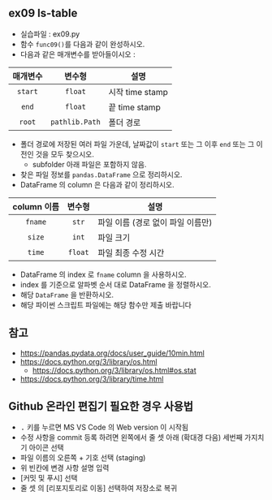 ## ex09 ls-table
* 실습파일 : ex09.py
* 함수 `func09()`를 다음과 같이 완성하시오.
* 다음과 같은 매개변수를 받아들이시오 :

매개변수 | 변수형 | 설명
:-----:|:-----:|-----
`start` | `float` | 시작 time stamp
`end` | `float` | 끝 time stamp
`root` | `pathlib.Path` | 폴더 경로

* 폴더 경로에 저장된 여러 파일 가운데, 날짜값이 `start` 또는 그 이후 `end` 또는 그 이전인 것을 모두 찾으시오.
    * subfolder 아래 파일은 포함하지 않음.
* 찾은 파일 정보를 `pandas.DataFrame` 으로 정리하시오.
* DataFrame 의 column 은 다음과 같이 정리하시오.

column 이름 | 변수형 | 설명
:-----:|:-----:|-----
`fname` | `str` | 파일 이름 (경로 없이 파일 이름만)
`size` | `int` | 파일 크기
`time` | `float` | 파일 최종 수정 시간

* DataFrame 의 index 로 `fname` column 을 사용하시오.
* index 를 기준으로 알파벳 순서 대로 DataFrame 을 정렬하시오.
* 해당 `DataFrame` 을 반환하시오.
* 해당 파이썬 스크립트 파일에는 해당 함수만 제출 바랍니다
## 참고
* https://pandas.pydata.org/docs/user_guide/10min.html
* https://docs.python.org/3/library/os.html
   * https://docs.python.org/3/library/os.html#os.stat
* https://docs.python.org/3/library/time.html
## Github 온라인 편집기 필요한 경우 사용법
* <kbd>.</kbd> 키를 누르면 MS VS Code 의 Web version 이 시작됨
* 수정 사항을 commit 등록 하려면 왼쪽에서 줄 셋 아래 (확대경 다음) 세번째 가지치기 아이콘 선택
* 파일 이름의 오른쪽 + 기호 선택 (staging)
* 위 빈칸에 변경 사항 설명 입력
* [커밋 및 푸시] 선택
* 줄 셋 의 [리포지토리로 이동] 선택하여 저장소로 복귀
